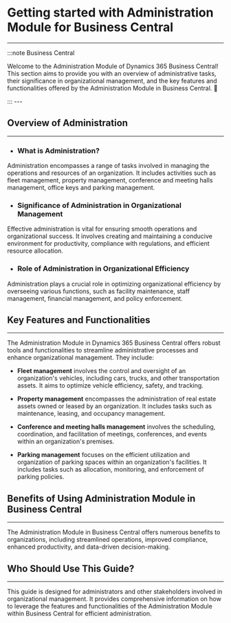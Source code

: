 # Getting started with Administration Module for Business Central
---

:::note Business Central
<div class="container">
    <div class="custom-note">
        <p>Welcome to the Administration Module of Dynamics 365 Business Central! This section aims to provide you with an overview of administrative tasks, their significance in organizational management, and the key features and functionalities offered by the Administration Module in Business Central. 🤗</p>
    </div>
</div>
:::
---

## Overview of Administration
---
- ### What is Administration?

Administration encompasses a range of tasks involved in managing the operations and resources of an organization. It includes activities such as fleet management, property management, conference and meeting halls management, office keys and parking management.

- ### Significance of Administration in Organizational Management
Effective administration is vital for ensuring smooth operations and organizational success. It involves creating and maintaining a conducive environment for productivity, compliance with regulations, and efficient resource allocation.

- ### Role of Administration in Organizational Efficiency
Administration plays a crucial role in optimizing organizational efficiency by overseeing various functions, such as facility maintenance, staff management, financial management, and policy enforcement.

## Key Features and Functionalities
---
The Administration Module in Dynamics 365 Business Central offers robust tools and functionalities to streamline administrative processes and enhance organizational management.
They include:
- **Fleet management** involves the control and oversight of an organization's vehicles, including cars, trucks, and other transportation assets. It aims to optimize vehicle efficiency, safety, and tracking.

- **Property management** encompasses the administration of real estate assets owned or leased by an organization. It includes tasks such as maintenance, leasing, and occupancy management.

- **Conference and meeting halls management** involves the scheduling, coordination, and facilitation of meetings, conferences, and events within an organization's premises.

- **Parking management** focuses on the efficient utilization and organization of parking spaces within an organization's facilities. It includes tasks such as allocation, monitoring, and enforcement of parking policies.


## Benefits of Using Administration Module in Business Central
---

The Administration Module in Business Central offers numerous benefits to organizations, including streamlined operations, improved compliance, enhanced productivity, and data-driven decision-making.

## Who Should Use This Guide?
---

This guide is designed for administrators and other stakeholders involved in organizational management. It provides comprehensive information on how to leverage the features and functionalities of the Administration Module within Business Central for efficient administration.
